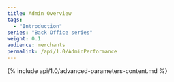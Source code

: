 ```yaml
---
title: Admin Overview
tags:
  - "Introduction"
series: "Back Office series"
weight: 0.1
audience: merchants
permalink: /api/1.0/AdminPerformance
---
```

{% include api/1.0/advanced-parameters-content.md %}
